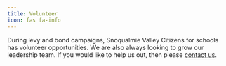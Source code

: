 ```yaml
---
title: Volunteer
icon: fas fa-info
---
```

During levy and bond campaigns, Snoqualmie Valley Citizens for schools has volunteer opportunities. We are also always looking to grow our leadership team. If you would like to help us out, then please [contact us](mailto:{{site.social.email}}).
